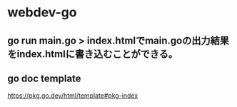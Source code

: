 # webdev-go

## go run main.go > index.htmlでmain.goの出力結果をindex.htmlに書き込むことができる。

## go doc template
https://pkg.go.dev/html/template#pkg-index
